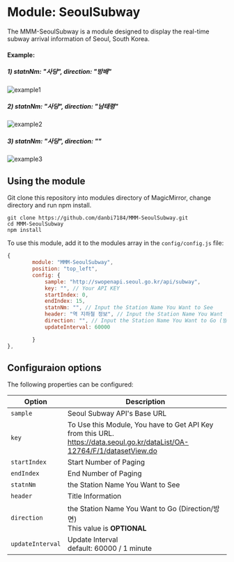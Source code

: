 # Module: SeoulSubway
The MMM-SeoulSubway is a module designed to display the real-time subway arrival information of Seoul, South Korea.

#### Example:

##### 1) statnNm: "사당", direction: "방배"

![example1](https://user-images.githubusercontent.com/97887583/163681408-4ddb23ca-02ed-4535-8052-0a0e94e7bcd8.PNG)

##### 2) statnNm: "사당", direction: "남태령"

![example2](https://user-images.githubusercontent.com/97887583/163681452-68d09c17-929d-46c3-836e-7a75f117a969.PNG)


##### 3) statnNm: "사당", direction: ""
![example3](https://user-images.githubusercontent.com/97887583/163681455-a197c5dd-3e0a-44d1-89eb-b72c90fb1e4c.PNG)

## Using the module
Git clone this repository into modules directory of MagicMirror, change directory and run npm install. 
```
git clone https://github.com/danbi7184/MMM-SeoulSubway.git
cd MMM-SeoulSubway
npm install
```

To use this module, add it to the modules array in the `config/config.js` file:
````javascript
{
		module: "MMM-SeoulSubway",
		position: "top_left",
		config: {
			sample: "http://swopenapi.seoul.go.kr/api/subway",
			key: "", // Your API KEY
			startIndex: 0,
			endIndex: 15,
			statnNm: "", // Input the Station Name You Want to See
			header: "역 지하철 정보", // Input the Station Name You Want to See
			direction: "", // Input the Station Name You Want to Go (방면)
			updateInterval: 60000

		}
},
````

## Configuraion options

The following properties can be configured:

<table width="100%">
	<thead>
		<tr>
			<th>Option</th>
			<th width="100%">Description</th>
		</tr>
	<thead>
	<tbody>
		<tr>
			<td><code>sample</code></td>
			<td>Seoul Subway API's Base URL
			</td>
		</tr>
		<tr>
			<td><code>key</code></td>
			<td>To Use this Module, You have to Get API Key from this URL.
				<br><a href="https://data.seoul.go.kr/dataList/OA-12764/F/1/datasetView.do">
				https://data.seoul.go.kr/dataList/OA-12764/F/1/datasetView.do</a>
			</td>
		</tr>
		<tr>
			<td><code>startIndex</code></td>
			<td>Start Number of Paging
			</td>
		</tr>
		<tr>
			<td><code>endIndex</code></td>
			<td>End Number of Paging
			</td>
		</tr>
		<tr>
			<td><code>statnNm</code></td>
			<td>the Station Name You Want to See
			</td>
		</tr>
		<tr>
			<td><code>header</code></td>
			<td>Title Information
			</td>
		</tr>
		<tr>
			<td><code>direction</code></td>
			<td>the Station Name You Want to Go (Direction/방면)
				<br>This value is <b>OPTIONAL</b>
			</td>
		</tr>
		<tr>
			<td><code>updateInterval</code></td>
			<td>Update Interval
				<br>default: 60000 / 1 minute
			</td>
		</tr>
	</tbody>
</table>
